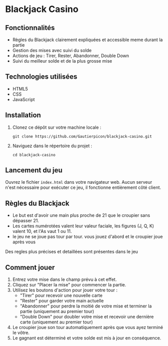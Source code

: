 # Blackjack Casino

## Fonctionnalités
- Règles du Blackjack clairement expliquées et accessible meme durant la partie
- Gestion des mises avec suivi du solde
- Actions de jeu : Tirer, Rester, Abandonner, Double Down
- Suivi du meilleur solde et de la plus grosse mise

## Technologies utilisées
- HTML5
- CSS
- JavaScript

## Installation
1. Clonez ce dépôt sur votre machine locale :
   ```
   git clone https://github.com/Gautierpicon/blackjack-casino.git
   ```
2. Naviguez dans le répertoire du projet :
   ```
   cd blackjack-casino
   ```

## Lancement du jeu
Ouvrez le fichier `index.html` dans votre navigateur web. Aucun serveur n'est nécessaire pour exécuter ce jeu, il fonctionne entièrement côté client.

## Règles du Blackjack
- Le but est d'avoir une main plus proche de 21 que le croupier sans dépasser 21.
- Les cartes numérotées valent leur valeur faciale, les figures (J, Q, K) valent 10, et l'As vaut 1 ou 11.
- le jeu ne se joue pas tour par tour. vous jouez d'abord et le croupier joue après vous

Des regles plus précises et detaillées sont présentes dans le jeu

## Comment jouer
1. Entrez votre mise dans le champ prévu à cet effet.
2. Cliquez sur "Placer la mise" pour commencer la partie.
3. Utilisez les boutons d'action pour jouer votre tour :
   - "Tirer" pour recevoir une nouvelle carte
   - "Rester" pour garder votre main actuelle
   - "Abandonner" pour perdre la moitié de votre mise et terminer la partie (uniquement au premier tour)
   - "Double Down" pour doubler votre mise et recevoir une dernière carte (uniquement au premier tour)
4. Le croupier joue son tour automatiquement après que vous ayez terminé le vôtre.
5. Le gagnant est déterminé et votre solde est mis à jour en conséquence.
